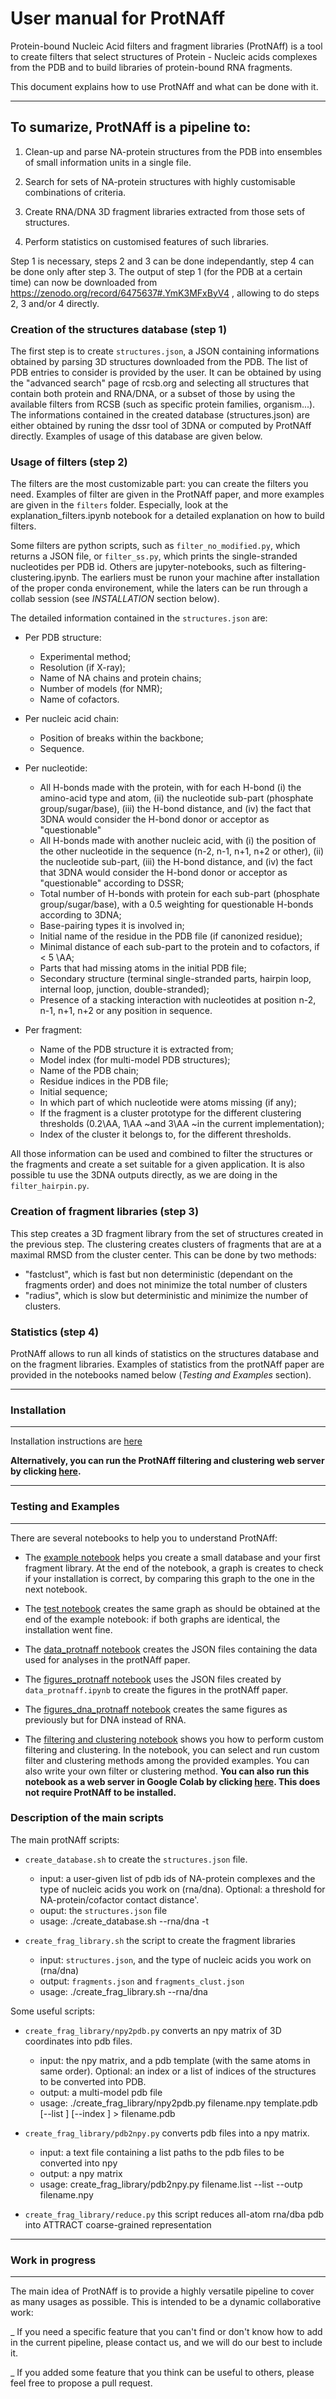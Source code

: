 # User manual for ProtNAff

Protein-bound Nucleic Acid filters and fragment libraries (ProtNAff) is a tool to create filters that select structures of Protein - Nucleic acids complexes from the PDB and to build libraries of protein-bound RNA fragments.

This document explains how to use ProtNAff and what can be done with it.

--------------------------------------------------------------------------
To sumarize, ProtNAff is a pipeline to:
--------------------------------------------------------------------------
1. Clean-up and parse NA-protein structures from the PDB into ensembles of small information units in a single file.

2. Search for sets of NA-protein structures with highly customisable combinations of criteria.

3. Create RNA/DNA 3D fragment libraries extracted from those sets of structures.

4. Perform statistics on customised features of such libraries.

Step 1 is necessary, steps 2 and 3 can be done independantly, step 4 can be done only after step 3.
The output of step 1 (for the PDB at a certain time) can now be downloaded from https://zenodo.org/record/6475637#.YmK3MFxByV4 , allowing to do steps 2, 3 and/or 4 directly.

### Creation of the structures database (step 1)

The first step is to create `structures.json`, a JSON containing informations obtained by parsing 3D structures downloaded from the PDB.
The list of PDB entries to consider is provided by the user. It can be obtained by using the "advanced search" page of rcsb.org and selecting all structures that contain both protein and RNA/DNA, or a subset of those by using the available filters from RCSB (such as specific protein families, organism...). 
The informations contained in the created database (structures.json) are either obtained by runing the dssr tool of 3DNA or computed by ProtNAff directly. Examples of usage of this database are given below.

### Usage of filters (step 2)

The filters are the most customizable part: you can create the filters you need.
Examples of filter are given in the ProtNAff paper, and more examples are given in the `filters` folder. Especially, look at the
explanation_filters.ipynb notebook for a detailed explanation on how to build filters.

Some filters are python scripts, such as `filter_no_modified.py`, which returns a JSON file, or
`filter_ss.py`, which prints the single-stranded nucleotides per PDB id. Others are jupyter-notebooks, such as filtering-clustering.ipynb. The earliers must be runon your machine after installation of the proper conda environement, while the laters can be run through a collab session (see *INSTALLATION* section below).

The detailed information contained in the `structures.json` are:

* Per PDB structure:
  - Experimental method;
  - Resolution (if X-ray);
  - Name of NA chains and protein chains;
  - Number of models (for NMR);
  - Name of cofactors.

* Per nucleic acid chain:
  - Position of breaks within the backbone;
  - Sequence.

* Per nucleotide:
  - All H-bonds made with the protein, with for each H-bond (i) the amino-acid type and atom, (ii) the nucleotide sub-part (phosphate group/sugar/base), (iii) the H-bond distance, and (iv) the fact that 3DNA would consider the H-bond donor or acceptor as "questionable"
  - All H-bonds made with another nucleic acid, with (i) the position of the other nucleotide in the sequence (n-2, n-1, n+1, n+2 or other), (ii) the nucleotide sub-part, (iii) the H-bond distance, and (iv) the fact that 3DNA would consider the H-bond donor or acceptor as "questionable" according to DSSR;
  - Total number of H-bonds with protein for each sub-part (phosphate group/sugar/base), with a 0.5 weighting for questionable H-bonds according to 3DNA;
  - Base-pairing types it is involved in;
  - Initial name of the residue in the PDB file (if canonized residue);
  - Minimal distance of each sub-part to the protein and to cofactors, if < 5 \AA;
  - Parts that had missing atoms in the initial PDB file;
  - Secondary structure (terminal single-stranded parts, hairpin loop, internal loop, junction, double-stranded);
  - Presence of a stacking interaction with nucleotides at position n-2, n-1, n+1, n+2 or any position in sequence.

* Per fragment:
  - Name of the PDB structure it is extracted from;
  - Model index (for multi-model PDB structures);
  - Name of the PDB chain;
  - Residue indices in the PDB file;
  - Initial sequence;
  - In which part of which nucleotide were atoms missing (if any);
  - If the fragment is a cluster prototype for the different clustering thresholds (0.2\AA, 1\AA ~and 3\AA ~in the current implementation);
  - Index of the cluster it belongs to, for the different thresholds.

All those information can be used and combined to filter the structures or the fragments and create a set suitable for a given application.
It is also possible tu use the 3DNA outputs directly, as we are doing in the `filter_hairpin.py`.

### Creation of fragment libraries (step 3)

This step creates a 3D fragment library from the set of structures created in the previous step.
The clustering creates clusters of fragments that are at a maximal RMSD from the cluster center. This can be done by two methods: 
- "fastclust", which is fast but non deterministic (dependant on the fragments order) and does not minimize the total number of clusters
- "radius", which is slow but deterministic and minimize the number of clusters.

### Statistics (step 4)

ProtNAff allows to run all kinds of statistics on the structures database and on the fragment libraries. Examples of statistics from the protNAff paper are provided in the notebooks named below (*Testing and Examples* section).

--------------------------------------------------------------------------
### Installation
--------------------------------------------------------------------------

Installation instructions are [here](./INSTALLATION.md)

**Alternatively, you can run the ProtNAff filtering and clustering web server by clicking [here](https://colab.research.google.com/github/isaureCdB/ProtNAff/blob/master/filtering-clustering.ipynb).**

--------------------------------------------------------------------------
### Testing and Examples
--------------------------------------------------------------------------

There are several notebooks to help you to understand ProtNAff:

- The [example notebook](./example/example.ipynb) helps
you create a small database and your first fragment library. At the
end of the notebook, a graph is creates to check if your installation is
correct, by comparing this graph to the one in the next notebook.

- The [test notebook](./example/test.ipynb) creates the same graph
as should be obtained at the end of the example notebook: if both
graphs are identical, the installation went fine.

- The [data_protnaff notebook](./data_protnaff.ipynb) creates
the JSON files containing the data used for analyses in the protNAff paper.

- The [figures_protnaff notebook](./figures_protnaff.ipynb) uses
the JSON files created by `data_protnaff.ipynb` to create the figures in the protNAff paper.

- The [figures_dna_protnaff notebook](./figures_dna_protnaff.ipynb) creates
the same figures as previously but for DNA instead of RNA.

- The [filtering and clustering notebook](./filtering-clustering.ipynb) shows you how to perform custom filtering and clustering.
In the notebook, you can select and run custom filter and clustering methods among the provided examples. You can also write your own filter or clustering method.
**You can also run this notebook as a web server in Google Colab by clicking [here](https://colab.research.google.com/github/isaureCdB/ProtNAff/blob/master/filtering-clustering.ipynb). This does not require ProtNAff to be installed.**


### Description of the main scripts

The main protNAff scripts:

* `create_database.sh` to create the `structures.json` file.
  - input: a user-given list of pdb ids of NA-protein complexes and the type of nucleic acids you work on (rna/dna). Optional: a threshold for NA-protein/cofactor contact distance'.
  - ouput: the `structures.json` file
  - usage: ./create_database.sh <list of PDBs> --rna/dna -t <float>

* `create_frag_library.sh` the script to create the fragment libraries
  - input: `structures.json`, and the type of nucleic acids you work on (rna/dna)
  - output: `fragments.json` and `fragments_clust.json`
  - usage: ./create_frag_library.sh --rna/dna

Some useful scripts:

* `create_frag_library/npy2pdb.py` converts an npy matrix of 3D coordinates into pdb files.
  - input: the npy matrix, and a pdb template (with the same atoms in same order). Optional: an index or a list of indices of the structures to be converted into PDB.
  - output: a multi-model pdb file
  - usage: ./create_frag_library/npy2pdb.py filename.npy template.pdb [--list <list of indices>] [--index <integer>] > filename.pdb

* `create_frag_library/pdb2npy.py` converts pdb files into a npy matrix.
  - input: a text file containing a list paths to the pdb files to be converted into npy 
  - output: a npy matrix
  - usage: create_frag_library/pdb2npy.py filename.list --list --outp filename.npy

* `create_frag_library/reduce.py` this script reduces all-atom rna/dba pdb into ATTRACT coarse-grained representation

--------------------------------------------------------------------------
### Work in progress
--------------------------------------------------------------------------
The main idea of ProtNAff is to provide a highly versatile pipeline to cover as many usages as possible.
This is intended to be a dynamic collaborative work:

_ If you need a specific feature that you can't find or don't know how to add in the current pipeline, please contact us, and we will do our best to include it.

_ If you added some feature that you think can be useful to others, please feel free to propose a pull request.
